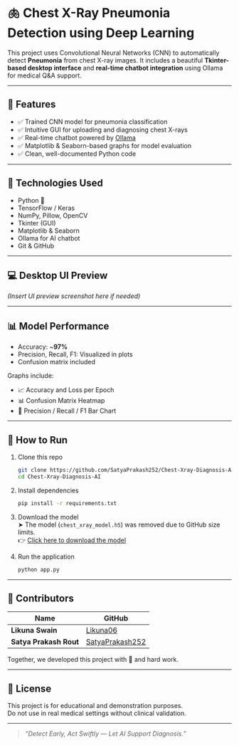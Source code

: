 # 🫁 Chest X-Ray Pneumonia Detection using Deep Learning

This project uses Convolutional Neural Networks (CNN) to automatically detect **Pneumonia** from chest X-ray images. It includes a beautiful **Tkinter-based desktop interface** and **real-time chatbot integration** using Ollama for medical Q&A support.

---

## 🚀 Features

- ✅ Trained CNN model for pneumonia classification
- ✅ Intuitive GUI for uploading and diagnosing chest X-rays
- ✅ Real-time chatbot powered by [Ollama](https://ollama.com/)
- ✅ Matplotlib & Seaborn-based graphs for model evaluation
- ✅ Clean, well-documented Python code

---

## 🧠 Technologies Used

- Python 🐍
- TensorFlow / Keras
- NumPy, Pillow, OpenCV
- Tkinter (GUI)
- Matplotlib & Seaborn
- Ollama for AI chatbot
- Git & GitHub

---

## 💻 Desktop UI Preview

*(Insert UI preview screenshot here if needed)*

---

## 📊 Model Performance

- Accuracy: ~**97%**
- Precision, Recall, F1: Visualized in plots
- Confusion matrix included

Graphs include:
- 📈 Accuracy and Loss per Epoch
- 📊 Confusion Matrix Heatmap
- 📌 Precision / Recall / F1 Bar Chart

---

## 🔧 How to Run

1. Clone this repo  
   ```bash
   git clone https://github.com/SatyaPrakash252/Chest-Xray-Diagnosis-AI.git
   cd Chest-Xray-Diagnosis-AI
   ```

2. Install dependencies  
   ```bash
   pip install -r requirements.txt
   ```

3. Download the model  
   ➤ The model (`chest_xray_model.h5`) was removed due to GitHub size limits.  
   👉 [Click here to download the model](https://drive.google.com/your-link) <!-- Replace with actual link -->

4. Run the application  
   ```bash
   python app.py
   ```

---

## 👥 Contributors

| Name               | GitHub                             |
|--------------------|------------------------------------|
| **Likuna Swain** | [Likuna06](https://github.com/Likuna06) |
| **Satya Prakash Rout**       | [SatyaPrakash252](https://github.com/SatyaPrakash252)               |

Together, we developed this project with 💖 and hard work.

---

## 📜 License

This project is for educational and demonstration purposes.  
Do not use in real medical settings without clinical validation.

---

> _“Detect Early, Act Swiftly — Let AI Support Diagnosis.”_
